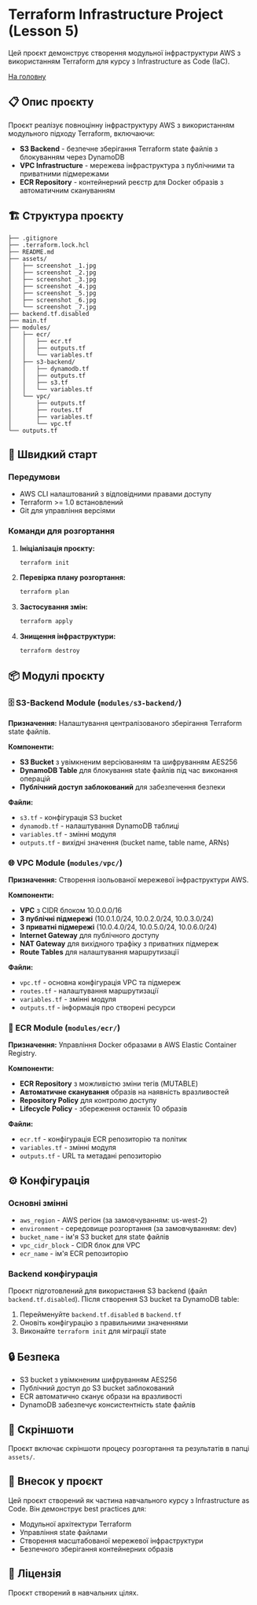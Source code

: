 # Terraform Infrastructure Project (Lesson 5)

Цей проєкт демонструє створення модульної інфраструктури AWS з використанням Terraform для курсу з Infrastructure as Code (IaC).

[На головну](./README.md)

## 📋 Опис проєкту

Проєкт реалізує повноцінну інфраструктуру AWS з використанням модульного підходу Terraform, включаючи:

- **S3 Backend** - безпечне зберігання Terraform state файлів з блокуванням через DynamoDB
- **VPC Infrastructure** - мережева інфраструктура з публічними та приватними підмережами
- **ECR Repository** - контейнерний реєстр для Docker образів з автоматичним скануванням

## 🏗️ Структура проєкту

```
├── .gitignore
├── .terraform.lock.hcl
├── README.md
├── assets/
│   ├── screenshot _1.jpg
│   ├── screenshot _2.jpg
│   ├── screenshot _3.jpg
│   ├── screenshot _4.jpg
│   ├── screenshot _5.jpg
│   ├── screenshot _6.jpg
│   └── screenshot _7.jpg
├── backend.tf.disabled
├── main.tf
├── modules/
│   ├── ecr/
│   │   ├── ecr.tf
│   │   ├── outputs.tf
│   │   └── variables.tf
│   ├── s3-backend/
│   │   ├── dynamodb.tf
│   │   ├── outputs.tf
│   │   ├── s3.tf
│   │   └── variables.tf
│   └── vpc/
│       ├── outputs.tf
│       ├── routes.tf
│       ├── variables.tf
│       └── vpc.tf
└── outputs.tf
```

## 🚀 Швидкий старт

### Передумови

- AWS CLI налаштований з відповідними правами доступу
- Terraform >= 1.0 встановлений
- Git для управління версіями

### Команди для розгортання

1. **Ініціалізація проєкту:**
   ```bash
   terraform init
   ```

2. **Перевірка плану розгортання:**
   ```bash
   terraform plan
   ```

3. **Застосування змін:**
   ```bash
   terraform apply
   ```

4. **Знищення інфраструктури:**
   ```bash
   terraform destroy
   ```

## 📦 Модулі проєкту

### 🗄️ S3-Backend Module (`modules/s3-backend/`)

**Призначення:** Налаштування централізованого зберігання Terraform state файлів.

**Компоненти:**
- **S3 Bucket** з увімкненим версіюванням та шифруванням AES256
- **DynamoDB Table** для блокування state файлів під час виконання операцій
- **Публічний доступ заблокований** для забезпечення безпеки

**Файли:**
- `s3.tf` - конфігурація S3 bucket
- `dynamodb.tf` - налаштування DynamoDB таблиці
- `variables.tf` - змінні модуля
- `outputs.tf` - вихідні значення (bucket name, table name, ARNs)

### 🌐 VPC Module (`modules/vpc/`)

**Призначення:** Створення ізольованої мережевої інфраструктури AWS.

**Компоненти:**
- **VPC** з CIDR блоком 10.0.0.0/16
- **3 публічні підмережі** (10.0.1.0/24, 10.0.2.0/24, 10.0.3.0/24)
- **3 приватні підмережі** (10.0.4.0/24, 10.0.5.0/24, 10.0.6.0/24)
- **Internet Gateway** для публічного доступу
- **NAT Gateway** для вихідного трафіку з приватних підмереж
- **Route Tables** для налаштування маршрутизації

**Файли:**
- `vpc.tf` - основна конфігурація VPC та підмереж
- `routes.tf` - налаштування маршрутизації
- `variables.tf` - змінні модуля
- `outputs.tf` - інформація про створені ресурси

### 🐳 ECR Module (`modules/ecr/`)

**Призначення:** Управління Docker образами в AWS Elastic Container Registry.

**Компоненти:**
- **ECR Repository** з можливістю зміни тегів (MUTABLE)
- **Автоматичне сканування** образів на наявність вразливостей
- **Repository Policy** для контролю доступу
- **Lifecycle Policy** - збереження останніх 10 образів

**Файли:**
- `ecr.tf` - конфігурація ECR репозиторію та політик
- `variables.tf` - змінні модуля
- `outputs.tf` - URL та метадані репозиторію

## ⚙️ Конфігурація

### Основні змінні

- `aws_region` - AWS регіон (за замовчуванням: us-west-2)
- `environment` - середовище розгортання (за замовчуванням: dev)
- `bucket_name` - ім'я S3 bucket для state файлів
- `vpc_cidr_block` - CIDR блок для VPC
- `ecr_name` - ім'я ECR репозиторію

### Backend конфігурація

Проєкт підготовлений для використання S3 backend (файл `backend.tf.disabled`). Після створення S3 bucket та DynamoDB table:

1. Перейменуйте `backend.tf.disabled` в `backend.tf`
2. Оновіть конфігурацію з правильними значеннями
3. Виконайте `terraform init` для міграції state

## 🔒 Безпека

- S3 bucket з увімкненим шифруванням AES256
- Публічний доступ до S3 bucket заблокований
- ECR автоматично сканує образи на вразливості
- DynamoDB забезпечує консистентність state файлів

## 📸 Скріншоти

Проєкт включає скріншоти процесу розгортання та результатів в папці `assets/`.

## 🤝 Внесок у проєкт

Цей проєкт створений як частина навчального курсу з Infrastructure as Code. Він демонструє best practices для:

- Модульної архітектури Terraform
- Управління state файлами
- Створення масштабованої мережевої інфраструктури
- Безпечного зберігання контейнерних образів

## 📄 Ліцензія

Проєкт створений в навчальних цілях.